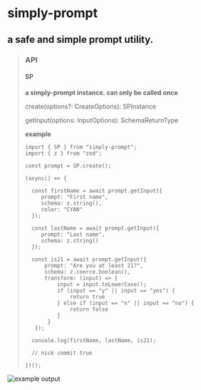 # simply-prompt

## a safe and simple prompt utility.


> ### API
>
>
>
> #### SP
> <strong>a simply-prompt instance. can only be called once</strong>
>
>
> create(options?: CreateOptions): SPInstance
>
> getInput(options: InputOptions): SchemaReturnType
> 
> <strong>example</strong>
>
> ```
>import { SP } from "simply-prompt";
>import { z } from "zod";
>
>const prompt = SP.create();
>
>(async() => {
>
>   const firstName = await prompt.getInput({
>      prompt: "First name",
>      schema: z.string(),
>      color: "CYAN"
>   });
>
>   const lastName = await prompt.getInput({
>      prompt: "Last name",
>      schema: z.string()
>   });
>
>   const is21 = await prompt.getInput({
>       prompt: "Are you at least 21?",
>       schema: z.coerce.boolean(),
>       transform: (input) => {
>           input = input.toLowerCase();
>           if (input == "y" || input == "yes") {
>               return true 
>           } else if (input == "n" || input == "no") {
>               return false
>           }
>        } 
>    });
>   
>   console.log(firstName, lastName, is21);
>
>   // nick commit true
>
>})();
>```

![example output](https://github.com/nickcognito/simply-prompt/blob/master/example/example1.jpg?raw=true)